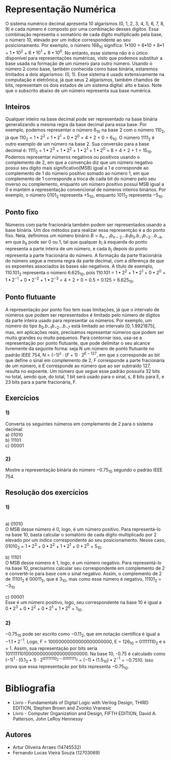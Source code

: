 # Representação Numérica
O sistema numérico decimal apresenta 10 algarismos (0, 1, 2, 3, 4, 5, 6, 7, 8, 9) e cada número é composto por uma combinação desses dígitos. Essa combinação representa o somatório de cada dígito multiplicado pela base, o número 10, elevado por um índice correspondente ao seu posicionamento. Por exemplo, o número $168_{10}$ significa:
1•100 + 6•10 + 8•1 = $1•10^2$ + $6•10^1$ + $8•10^0$. No entanto, esse sistema não é o único disponível para representações numéricas, visto que podemos substituir a base usada na formação de um número para outro número. Usando o número 2 como base, também conhecida como base binária, estaremos limitados a dois algarismos: (0, 1). Esse sistema é usado extensivamente na computação e eletrônica, já que seus 2 algarismos, também chamdos de bits, representam os dois estados de um sistema digital: alto e baixo. Note que o subscrito abaixo de um número representa sua base numérica.
## Inteiros
Qualquer inteiro na base decimal pode ser representado na base binária generalizando a mesma regra da base decimal para essa base. Por exemplo, podemos representar o número $6_{10}$ na base 2 com o número $110_2$, já que 
$110_2$ = $1•2^2$ + $1•2^1$ + $0•2^0$ = 4 + 2 + 0 = $6_{10}$. O número $1111_2$ é outro exemplo de um número na base 2. Sua conversão para a base decimal é: $1111_2$ = $1•2^3$ + $1•2^2$ + $1•2^1$ + $1•2^0$ = 8 + 4 + 2 + 1 = $15_{10}$. Podemos representar números negativos ou positivos usando o complemento de 2, em que a convenção diz que um número negativo possui seu dígito mais significativo(MSB) igual a 1 e corresponde ao complemento de 1 do número positivo somado ao número 1, em que complemento de 1 corresponde a troca de cada bit do número pelo seu inverso ou complemento, enquanto um número positivo possui MSB igual a 0 e mantém a representação convencional de números inteiros binários. Por exemplo, o número $0101_2$ representa $+5_{10}$, enquanto $1011_2$ representa $-5_{10}$.
## Ponto fixo
Números com parte fracionária também podem ser representados usando a base binária. Um dos métodos para realizar essa representção é a do ponto fixo. Nela, definimos um número binário $B = b_{n-1}b_{n-2} \dots b_1b_0.b_{-1}b_{-2} \dots b_{-k}$, em que $b_{k}$ pode ser 0 ou 1, tal que qualquer $b_i$ à esquerda do ponto representa a parte inteira de um número, e cada $b_j$ depois do ponto representa a parte fracionária do número. A formação da parte fracionária do número segue a mesma regra da parte decimal, com a diferença de que os expoentes associados às bases são negativos. A título de exemplo, $110.101_2$ representa o número $6.625_{10}$, pois $110.101$ = $1•2^2$ + $1•2^1$ + $0•2^0$ + $1•2^{-1}$ + $0•2^{-2}$ + $1•2^{-3}$ = 4 + 2 + 0 + 0.5 + 0.125 = $6.625_{10}$. 

## Ponto flutuante
A representação por ponto fixo tem suas limitações, já que o intervalo de números que podem ser representados é limitado pelo número de dígitos da parte inteira usado para representar os números. Por exemplo, um número do tipo $b_0.b_{-1}b_{-2} \dots b_{-7}$ está limitado ao intervalo $\left[ 0, 1.9921875 \right]$, mas, em aplicações reais, precisamos representar números que podem ser muito grandes ou muito pequenos. Para contornar isso, usa-se a representação por ponto flutuante, que pode delimitar o seu alcance livremente da seguinte forma: seja N um número de ponto flutuante no padrão IEEE 754, N = $(-1)^s \cdot (F + 1) \cdot 2^{E - 127}$, em que s corresponde ao bit que define o sinal em complemento de 2, F corresponde a parte fracionária de um número, e E corresponde ao número que ao ser subtraído 127, resulta no expoente. Um número que segue esse padrão possuiŕa 32 bits no total, sendo que, do total, 1 bit será usado para o sinal, s, 8 bits para E, e 23 bits para a parte fracionária, F.

## Exercícios
### 1)
Converta os seguintes números em complemento de 2 para o sistema decimal:
<br >a) 01010 <br>
b) 11101 <br>
c) 00001 <br>


### 2) 
Mostre a representação binária do número $-0.75_{10}$ segundo o padrão IEEE 754.

## Resolução dos exercícios

### 1)
<br>a) 01010 <br>
O MSB desse número é 0, logo, é um número positivo. Para representá-lo na base 10, basta calcular o somatório de cada dígito multiplicado por 2 elevado por um índice correspondente ao seu posicionamento. Nesse caso, $01010_2$ = $1•2^3$ + $0•2^2$ + $1•2^1$ + $0•2^0$ = $5_{10}$. <br>

b) 11101 <br> O MSB desse número é 1, logo, é um número negativo. Para representá-lo na base 10, precisamos calcular seu correspondente em complemento de 2 e convertê-lo para base com o sinal negativo. Assim, o complemento de 2 de $11101_2$ é $00011_2$, que é $3_{10}$, mas como esse número é negativo, $11101_2$ = $-3_{10}$ <br>

c) 00001 <br> Esse é um número positivo, logo, seu correspondente na base 10 é igual a $0•2^3$ + $0•2^2$ + $0•2^1$ + $1•2^0$ = $1_{10}$. <br>

### 2)
$-0.75_{10}$ pode ser escrito como $-0.11_2$, que em notação científica é igual a $-1.1•2^{-1}$. Logo, F = $10000000000000000000000$, E = $126_{10}$ = $01111110_2$ e s = 1. Assim, sua representação por bits seria 10111111010000000000000000000000. Na base 10, -0.75 é calculado como  $(-1)^1 \cdot (0.1_2 + 1) \cdot 2^{01111110_2- 01111111_2}$ = $(-1)•(1.5_{10})•2^{-1}$ = $-0.75{10}$. Isso prova que essa representação por bits representa $-0.75_{10}$.

# Bibliografia
- Livro - Fundamentals of Digital Logic with Verilog Design, THIRD EDITION, Stephen Brown and Zvonko Vranesic <br>
- Livro - Computer Organization and Design, FIFTH EDITION, David A. Patterson, John LeRoy Hennessy <br>

## Autores
- Artur Oliveira Arraes (14745532)
- Fernando Lucas Vieira Souza (12703069)

